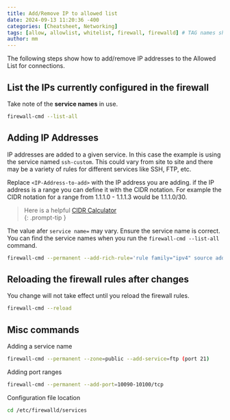 ```yaml
---
title: Add/Remove IP to allowed list
date: 2024-09-13 11:20:36 -400
categories: [Cheatsheet, Networking]
tags: [allow, allowlist, whitelist, firewall, firewalld] # TAG names should always be lowercase
author: mm
---
```

The following steps show how to add/remove IP addresses to the Allowed List for connections.

## List the IPs currently configured in the firewall  
Take note of the **service names** in use.
```bash
firewall-cmd --list-all
```

## Adding IP Addresses

IP addresses are added to a given service. In this case the example is using the service named `ssh-custom`. This could vary from site to site and there may be a variety of rules for different services like SSH, FTP, etc.  

Replace `<IP-Address-to-add>` with the IP address you are adding. if the IP address is a range you can define it with the CIDR notation. For example the CIDR notation for a range from 1.1.1.0 - 1.1.1.3 would be 1.1.1.0/30.

> Here is a helpful [CIDR Calculator](https://mxtoolbox.com/subnetcalculator.aspx)  
{: .prompt-tip }

The value afer `service name=` may vary. Ensure the service name is correct. You can find the service names when you run the `firewall-cmd --list-all` command.  
```bash
firewall-cmd --permanent --add-rich-rule='rule family="ipv4" source address="<IP-Address-to-add>" service name="ssh-custom" accept'
```

## Reloading the firewall rules after changes  
You change will not take effect until you reload the firewall rules.  
```bash
firewall-cmd --reload
```

## Misc commands
Adding a service name
```bash
firewall-cmd --permanent --zone=public --add-service=ftp (port 21)
```
Adding port ranges
```bash
firewall-cmd --permanent --add-port=10090-10100/tcp
```
Configuration file location
```bash
cd /etc/firewalld/services
```